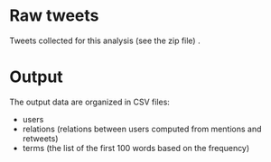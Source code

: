 # Raw tweets

Tweets collected for this analysis (see the zip file) .


# Output

The output data are organized in CSV files:
- users
- relations (relations between users computed from mentions and retweets)
- terms (the list of the first 100 words based on the frequency)
